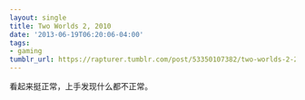 ```yaml
---
layout: single
title: Two Worlds 2, 2010
date: '2013-06-19T06:20:06-04:00'
tags:
- gaming
tumblr_url: https://rapturer.tumblr.com/post/53350107382/two-worlds-2-2010
---
```

看起来挺正常，上手发现什么都不正常。

